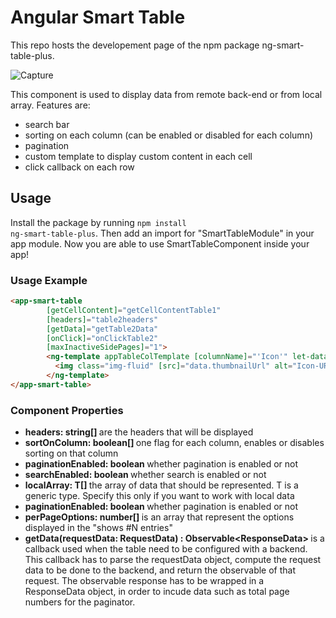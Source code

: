 # Angular Smart Table
This repo hosts the developement page of the npm package ng-smart-table-plus.

![Capture](https://user-images.githubusercontent.com/20605899/117418896-3babec00-af1c-11eb-9e51-341f187f52f9.PNG)

This component is used to display data from remote back-end or from local array.
Features are:
- search bar
- sorting on each column (can be enabled or disabled for each column)
- pagination
- custom template to display custom content in each cell
- click callback on each row


## Usage

Install the package by running <code>npm install ng-smart-table-plus</code>.
Then add an import for "SmartTableModule" in your app module.
Now you are able to use SmartTableComponent inside your app!

### Usage Example
```html
<app-smart-table
        [getCellContent]="getCellContentTable1"
        [headers]="table2headers"
        [getData]="getTable2Data"
        [onClick]="onClickTable2"
        [maxInactiveSidePages]="1">
        <ng-template appTableColTemplate [columnName]="'Icon'" let-data='data'>
          <img class="img-fluid" [src]="data.thumbnailUrl" alt="Icon-URL"/>
        </ng-template>
</app-smart-table>
``` 

### Component Properties
- <b> headers: string[] </b> are the headers that will be displayed 
- <b> sortOnColumn: boolean[] </b> one flag for each column, enables or disables sorting on that column
- <b> paginationEnabled: boolean </b> whether pagination is enabled or not
- <b> searchEnabled: boolean </b> whether search is enabled or not
- <b> localArray: T[] </b> the array of data that should be represented. T is a generic type. Specify this only if you want to work with local data
- <b> paginationEnabled: boolean </b> whether pagination is enabled or not
- <b> perPageOptions: number[] </b> is an array that represent the options displayed in the "shows #N entries"
- <b> getData(requestData: RequestData<T>) : Observable<ResponseData<T>> </b> is a callback used when the table need to be configured with a backend. This callback has to parse the requestData object, compute the request data to be done to the backend, and return the observable of that request. The observable response has to be wrapped in a ResponseData object, in order to incude data such as total page numbers for the paginator.

